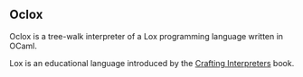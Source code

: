 ## Oclox 

Oclox is a tree-walk interpreter of a Lox programming language written in OCaml.

Lox is an educational language introduced by the [Crafting Interpreters](https://craftinginterpreters.com/) book.
